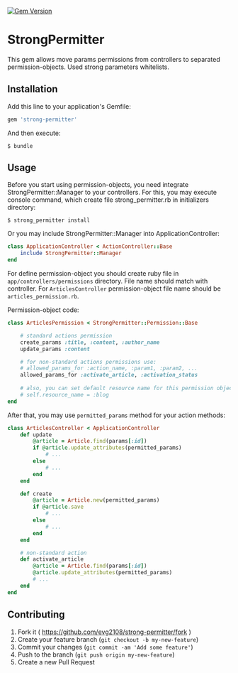 [![Gem Version](https://badge.fury.io/rb/strong-permitter.svg)](https://badge.fury.io/rb/strong-permitter)

# StrongPermitter

This gem allows move params permissions from controllers to separated permission-objects. Used strong parameters whitelists.

## Installation

Add this line to your application's Gemfile:

```ruby
gem 'strong-permitter'
```

And then execute:

    $ bundle

## Usage

Before you start using permission-objects, you need integrate StrongPermitter::Manager to your controllers.
For this, you may execute console command, which create file strong_permitter.rb in initializers directory:

    $ strong_permitter install

Or you may include StrongPermitter::Manager into ApplicationController:

```ruby
class ApplicationController < ActionController::Base
    include StrongPermitter::Manager
end
```

For define permission-object you should create ruby file in `app/controllers/permissions` directory.
File name should match with controller. For `ArticlesController` permission-object file name should be `articles_permission.rb`.

Permission-object code:

```ruby
class ArticlesPermission < StrongPermitter::Permission::Base

    # standard actions permission
    create_params :title, :content, :author_name
    update_params :content

    # for non-standard actions permissions use:
    # allowed_params_for :action_name, :param1, :param2, ...
    allowed_params_for :activate_article, :activation_status
    
    # also, you can set default resource name for this permission object (by default used controller name):
    # self.resource_name = :blog
end
```

After that, you may use `permitted_params` method for your action methods:

```ruby
class ArticlesController < ApplicationController
    def update
        @article = Article.find(params[:id])
        if @article.update_attributes(permitted_params)
            # ...
        else
            # ...
        end
    end

    def create
        @article = Article.new(permitted_params)
        if @article.save
            # ...
        else
            # ...
        end
    end

    # non-standard action
    def activate_article
        @article = Article.find(params[:id])
        @article.update_attributes(permitted_params)
        # ...
    end
end
```

## Contributing

1. Fork it ( https://github.com/evg2108/strong-permitter/fork )
2. Create your feature branch (`git checkout -b my-new-feature`)
3. Commit your changes (`git commit -am 'Add some feature'`)
4. Push to the branch (`git push origin my-new-feature`)
5. Create a new Pull Request
